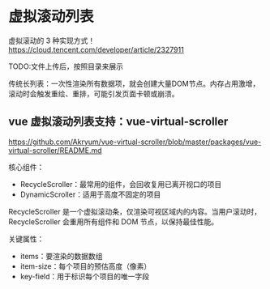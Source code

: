 # 虚拟滚动列表

虚拟滚动的 3 种实现方式！
https://cloud.tencent.com/developer/article/2327911


TODO:文件上传后，按照目录来展示

传统长列表：一次性渲染所有数据项，就会创建大量DOM节点。内存占用激增，滚动时会触发重绘、重排，可能引发页面卡顿或崩溃。


## vue 虚拟滚动列表支持：vue-virtual-scroller
https://github.com/Akryum/vue-virtual-scroller/blob/master/packages/vue-virtual-scroller/README.md

核心组件：
* RecycleScroller：最常用的组件，会回收复用已离开视口的项目
* DynamicScroller：适用于高度不固定的项目


RecycleScroller 是一个虚拟滚动条，仅渲染可视区域内的内容。当用户滚动时，RecycleScroller 会重用所有组件和 DOM 节点，以保持最佳性能。
    
关键属性：
* items：要渲染的数据数组
* item-size：每个项目的预估高度（像素）
* key-field：用于标识每个项目的唯一字段